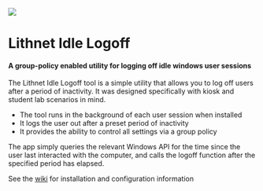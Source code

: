 ![](https://github.com/lithnet/idle-logoff/wiki/images/logo_ex_small.png)
# Lithnet Idle Logoff
#### A group-policy enabled utility for logging off idle windows user sessions

The Lithnet Idle Logoff tool is a simple utility that allows you to log off users after a period of inactivity. It was designed specifically with kiosk and student lab scenarios in mind. 

- The tool runs in the background of each user session when installed
- It logs the user out after a preset period of inactivity
- It provides the ability to control all settings via a group policy

The app simply queries the relevant Windows API for the time since the user last interacted with the computer, and calls the logoff function after the specified period has elapsed. 

See the [wiki](https://github.com/lithnet/idle-logoff/wiki) for installation and configuration information
